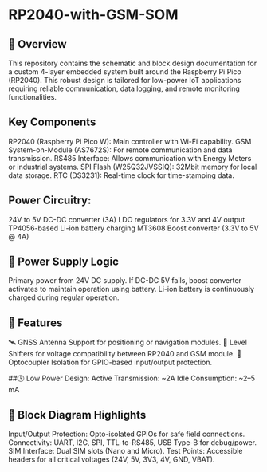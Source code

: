 # RP2040-with-GSM-SOM
## 📄 Overview
This repository contains the schematic and block design documentation for a custom 4-layer embedded system built around the Raspberry Pi Pico (RP2040). This robust design is tailored for low-power IoT applications requiring reliable communication, data logging, and remote monitoring functionalities.

## Key Components
RP2040 (Raspberry Pi Pico W): Main controller with Wi-Fi capability.
GSM System-on-Module (AS7672S): For remote communication and data transmission.
RS485 Interface: Allows communication with Energy Meters or industrial systems.
SPI Flash (W25Q32JVSSIQ): 32Mbit memory for local data storage.
RTC (DS3231): Real-time clock for time-stamping data.

## Power Circuitry:
24V to 5V DC-DC converter (3A)
LDO regulators for 3.3V and 4V output
TP4056-based Li-ion battery charging
MT3608 Boost converter (3.3V to 5V @ 4A)

## 🔌 Power Supply Logic
Primary power from 24V DC supply.
If DC-DC 5V fails, boost converter activates to maintain operation using battery.
Li-ion battery is continuously charged during regular operation.

## 🔧 Features
🛰️ GNSS Antenna Support for positioning or navigation modules.
🔄 Level Shifters for voltage compatibility between RP2040 and GSM module.
🔐 Optocoupler Isolation for GPIO-based input/output protection.

##🕓 Low Power Design:
Active Transmission: ~2A
Idle Consumption: ~2–5 mA

## 📐 Block Diagram Highlights
Input/Output Protection: Opto-isolated GPIOs for safe field connections.
Connectivity: UART, I2C, SPI, TTL-to-RS485, USB Type-B for debug/power.
SIM Interface: Dual SIM slots (Nano and Micro).
Test Points: Accessible headers for all critical voltages (24V, 5V, 3V3, 4V, GND, VBAT).

